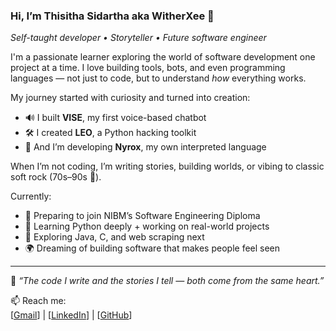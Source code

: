 ### Hi, I’m Thisitha Sidartha aka WitherXee 👋  
*Self-taught developer • Storyteller • Future software engineer*

I'm a passionate learner exploring the world of software development one project at a time. I love building tools, bots, and even programming languages — not just to code, but to understand *how* everything works.

My journey started with curiosity and turned into creation:  
- 🔊 I built **VISE**, my first voice-based chatbot  
- 🛠️ I created **LEO**, a Python hacking toolkit  
- 🧬 And I’m developing **Nyrox**, my own interpreted language

When I’m not coding, I’m writing stories, building worlds, or vibing to classic soft rock (70s–90s 🎸).

Currently:
- 🏫 Preparing to join NIBM’s Software Engineering Diploma  
- 🐍 Learning Python deeply + working on real-world projects  
- 🧠 Exploring Java, C, and web scraping next  
- 🌍 Dreaming of building software that makes people feel seen

---

💬 *“The code I write and the stories I tell — both come from the same heart.”*

📫 Reach me:  
[[Gmail](mailto:thisitha.2004.sidartha@gmail.com)] | [[LinkedIn](https://www.linkedin.com/in/thisitha-sidartha-6218a4214/)] | [[GitHub](https://github.com/WitherXee69)]


